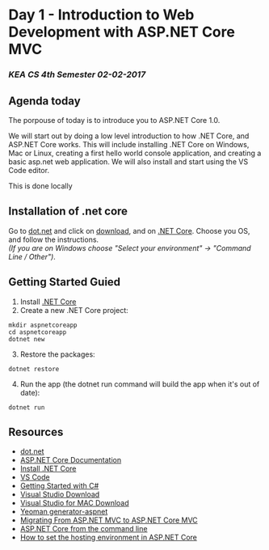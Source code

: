 # Day 1 - Introduction to Web Development with ASP.NET Core MVC
### _KEA CS 4th Semester 02-02-2017_

## Agenda today
The porpouse of today is to introduce you to ASP.NET Core 1.0. 

We will start out by doing a low level introduction to how .NET Core, and ASP.NET Core works. 
This will include installing .NET Core on Windows, Mac or Linux, creating a first hello world console application, and 
creating a basic asp.net web application. We will also install and start using the VS Code editor.

This is done locally

## Installation of .net core
Go to [dot.net](http://dot.net) and click on [download](https://www.microsoft.com/net/download), and on 
[.NET Core](https://www.microsoft.com/net/download/core). Choose you OS, and follow the instructions.         
_(If you are on Windows choose "Select your environment" -> "Command Line / Other")_.   

## Getting Started Guied
1. Install [.NET Core](https://www.microsoft.com/net/core#macos)
2. Create a new .NET Core project:

````
mkdir aspnetcoreapp
cd aspnetcoreapp
dotnet new
````
3. Restore the packages:
````
dotnet restore
````
4. Run the app (the dotnet run command will build the app when it's out of date):
````
dotnet run
````





## Resources    
* [dot.net](http://dot.net)
* [ASP.NET Core Documentation](https://docs.microsoft.com/en-us/aspnet/core/)
* [Install .NET Core](https://www.microsoft.com/net/download/core)
* [VS Code](https://code.visualstudio.com/)
* [Getting Started with C#](https://www.microsoft.com/net/tutorials/csharp/getting-started)
* [Visual Studio Download](https://www.visualstudio.com/downloads/)
* [Visual Studio for MAC Download](https://www.visualstudio.com/vs/visual-studio-mac/)
* [Yeoman generator-aspnet](https://github.com/OmniSharp/generator-aspnet)
* [Migrating From ASP.NET MVC to ASP.NET Core MVC](https://docs.microsoft.com/en-us/aspnet/core/migration/mvc)
* [ASP.NET Core from the command line](https://cmatskas.com/asp-net-core-from-the-command-line/)
* [How to set the hosting environment in ASP.NET Core](http://andrewlock.net/how-to-set-the-hosting-environment-in-asp-net-core/)
